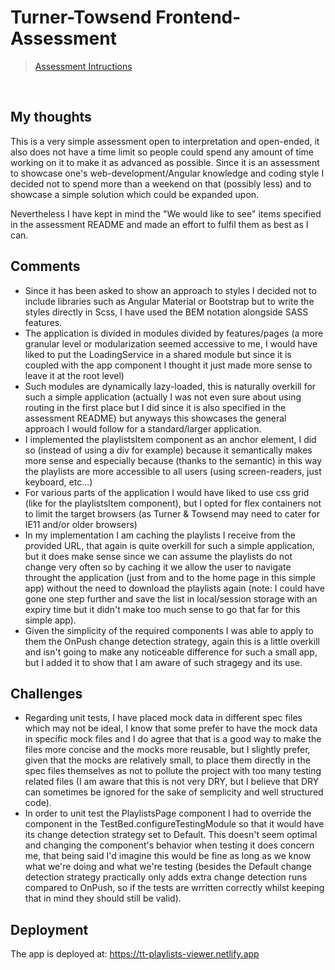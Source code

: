 # Turner-Towsend Frontend-Assessment

> [Assessment Intructions](./ASSESSMENT_README.md)

\
&NewLine;

## My thoughts

This is a very simple assessment open to interpretation and open-ended, it also does not have a time limit so people could spend any amount of time working on it to make it as advanced as possible. Since it is an assessment to showcase one's web-development/Angular knowledge and coding style I decided not to spend more than a weekend on that (possibly less) and to showcase a simple solution which could be expanded upon.

Nevertheless I have kept in mind the "We would like to see" items specified in the assessment README and made an effort to fulfil them as best as I can.

## Comments

- Since it has been asked to show an approach to styles I decided not to include libraries such as Angular Material or Bootstrap but to write the styles directly in Scss, I have used the BEM notation alongside SASS features.
- The application is divided in modules divided by features/pages (a more granular level or modularization seemed accessive to me, I would have liked to put the LoadingService in a shared module but since it is coupled with the app component I thought it just made more sense to leave it at the root level)
- Such modules are dynamically lazy-loaded, this is naturally overkill for such a simple application (actually I was not even sure about using routing in the first place but I did since it is also specified in the assessment README) but anyways this showcases the general approach I would follow for a standard/larger application.
- I implemented the playlistsItem component as an anchor element, I did so (instead of using a div for example) because it semantically makes more sense and especially because (thanks to the semantic) in this way the playlists are more accessible to all users (using screen-readers, just keyboard, etc...)
- For various parts of the application I would have liked to use css grid (like for the playlistsItem component), but I opted for flex containers not to limit the target browsers (as Turner & Towsend may need to cater for IE11 and/or older browsers)
- In my implementation I am caching the playlists I receive from the provided URL, that again is quite overkill for such a simple application, but it does make sense since we can assume the playlists do not change very often so by caching it we allow the user to navigate throught the application (just from and to the home page in this simple app) without the need to download the playlists again (note: I could have gone one step further and save the list in local/session storage with an expiry time but it didn't make too much sense to go that far for this simple app).
- Given the simplicity of the required components I was able to apply to them the OnPush change detection strategy, again this is a little overkill and isn't going to make any noticeable difference for such a small app, but I added it to show that I am aware of such stragegy and its use.

## Challenges

- Regarding unit tests, I have placed mock data in different spec files which may not be ideal, I know that some prefer to have the mock data in specific mock files and I do agree that that is a good way to make the files more concise and the mocks more reusable, but I slightly prefer, given that the mocks are relatively small, to place them directly in the spec files themselves as not to pollute the project with too many testing related files (I am aware that this is not very DRY, but I believe that DRY can sometimes be ignored for the sake of semplicity and well structured code).
- In order to unit test the PlaylistsPage component I had to override the component in the TestBed.configureTestingModule so that it would have its change detection strategy set to Default. This doesn't seem optimal and changing the component's behavior when testing it does concern me, that being said I'd imagine this would be fine as long as we know what we're doing and what we're testing (besides the Default change detection strategy practically only adds extra change detection runs compared to OnPush, so if the tests are wrritten correctly whilst keeping that in mind they should still be valid).

## Deployment

The app is deployed at: https://tt-playlists-viewer.netlify.app
